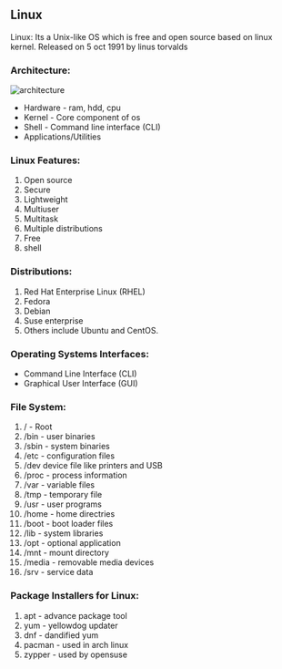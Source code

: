 ## Linux

Linux: Its a Unix-like OS which is free and open source based on linux kernel. 
Released on 5 oct 1991 by linus torvalds 

### Architecture:
![architecture](https://encrypted-tbn0.gstatic.com/images?q=tbn:ANd9GcQwDHsNv2YIiDsaHIja3MtA_CPdoEdIeBnP-ZWD8ZKqHnEWyF2kapfsQZHS&s=10)
* Hardware - ram, hdd, cpu
* Kernel - Core component of os
* Shell - Command line interface (CLI)
* Applications/Utilities

### Linux Features:
1. Open source
2. Secure
3. Lightweight
4. Multiuser
5. Multitask
6. Multiple distributions
7. Free
8. shell

### Distributions:
1. Red Hat Enterprise Linux (RHEL)
2. Fedora
3. Debian
4. Suse enterprise
5. Others include Ubuntu and CentOS.

### Operating Systems Interfaces:
* Command Line Interface (CLI) 
* Graphical User Interface (GUI)

### File System:

1. / - Root
2. /bin - user binaries
3. /sbin - system binaries
4. /etc - configuration files
5. /dev device file like printers and USB
6. /proc - process information
7. /var - variable files
8. /tmp - temporary file
9. /usr - user programs
10. /home - home directries
11. /boot - boot loader files
12. /lib - system libraries
13. /opt - optional application
14. /mnt - mount directory
15. /media - removable media devices
16. /srv - service data

### Package Installers for Linux:
1. apt - advance package tool
2. yum - yellowdog updater
3. dnf - dandified yum
4. pacman - used in arch linux
5. zypper - used by opensuse

